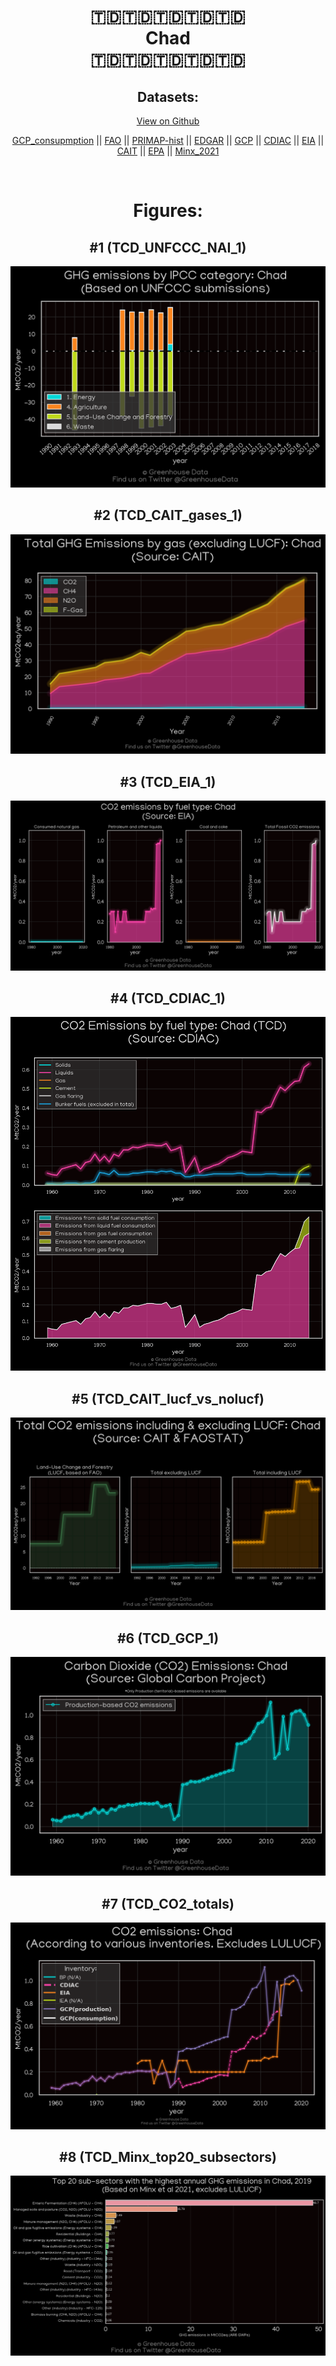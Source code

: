 
<center>
<h1 align="center">
🇹🇩🇹🇩🇹🇩🇹🇩🇹🇩
<br>
Chad
<br>
🇹🇩🇹🇩🇹🇩🇹🇩🇹🇩
</h1>
<h2>Datasets:</h2>
<p><a href="https://github.com/dquintani/GreenhouseData/tree/master/country_data/TCD_Chad/data">View on Github</a>
<br></p><p><a href="data/TCD_GCP_consupmption.csv">GCP_consupmption</a> || <a href="data/TCD_FAO.csv">FAO</a> || <a href="data/TCD_PRIMAP-hist.csv">PRIMAP-hist</a> || <a href="data/TCD_EDGAR.csv">EDGAR</a> || <a href="data/TCD_GCP.csv">GCP</a> || <a href="data/TCD_CDIAC.csv">CDIAC</a> || <a href="data/TCD_EIA.csv">EIA</a> || <a href="data/TCD_CAIT.csv">CAIT</a> || <a href="data/TCD_EPA.csv">EPA</a> || <a href="data/TCD_Minx_2021.csv">Minx_2021</a></p><p><br></p>
<h1>Figures:</h1><h2>#1 (TCD_UNFCCC_NAI_1)</h2>
<p><img alt="" src="figures/TCD_UNFCCC_NAI_1.png" /></p><h2>#2 (TCD_CAIT_gases_1)</h2>
<p><img alt="" src="figures/TCD_CAIT_gases_1.png" /></p><h2>#3 (TCD_EIA_1)</h2>
<p><img alt="" src="figures/TCD_EIA_1.png" /></p><h2>#4 (TCD_CDIAC_1)</h2>
<p><img alt="" src="figures/TCD_CDIAC_1.png" /></p><h2>#5 (TCD_CAIT_lucf_vs_nolucf)</h2>
<p><img alt="" src="figures/TCD_CAIT_lucf_vs_nolucf.png" /></p><h2>#6 (TCD_GCP_1)</h2>
<p><img alt="" src="figures/TCD_GCP_1.png" /></p><h2>#7 (TCD_CO2_totals)</h2>
<p><img alt="" src="figures/TCD_CO2_totals.png" /></p><h2>#8 (TCD_Minx_top20_subsectors)</h2>
<p><img alt="" src="figures/TCD_Minx_top20_subsectors.png" /></p>